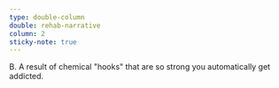 ```yaml
---
type: double-column
double: rehab-narrative
column: 2
sticky-note: true
---
```


B. A result of chemical "hooks" that are so strong you automatically get addicted.
